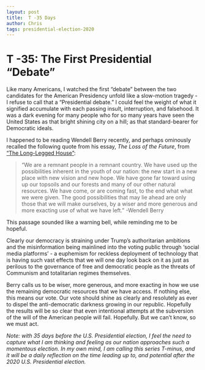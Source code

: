 ```yaml
---
layout: post
title:  T -35 Days
author: Chris
tags: presidential-election-2020
---
```


# T -35: The First Presidential “Debate”  

Like many Americans, I watched the first “debate” between the two candidates for the American Presidency unfold like a slow-motion tragedy - I refuse to call that a “Presidential debate.” I could feel the weight of what it signified accumulate with each passing insult, interruption, and falsehood. It was a dark evening for many people who for so many years have seen the United States as that bright shining city on a hill; as that standard-bearer for Democratic ideals.  

I happened to be reading Wendell Berry recently, and perhaps ominously recalled the following quote from his essay, _The Loss of the Future_, from [“The Long-Legged House”][1]:
> “We are a remnant people in a remnant country. We have used up the possibilities inherent in the youth of our nation: the new start in a new place with new vision and new hope. We have gone far toward using up our topsoils and our forests and many of our other natural resources. We have come, or are coming fast, to the end what what we were given. The good possibilities that may lie ahead are only those that we will make ourselves, by a wiser and more generous and more exacting use of what we have left.”
> -Wendell Berry

This passage sounded like a warning bell, while reminding me to be hopeful. 

Clearly our democracy is straining under Trump’s authoritarian ambitions and the misinformation being mainlined into the voting public through ‘social media platforms’ - a euphemism for reckless deployment of technology that is having such vast effects that we will one day look back on it as just as perilous to the governance of free and democratic people as the threats of Communism and totalitarian regimes themselves.

Berry calls us to be wiser, more generous, and more exacting in how we use the remaining democratic resources that we have access. If nothing else, this means our vote. Our vote should shine as clearly and resolutely as ever to dispel the anti-democratic darkness growing in our republic. Hopefully the results will be so clear that even intentional attempts at the subversion of the will of the American people will fail. Hopefully. But we can’t know, so we must act.

_Note: with 35 days before the U.S. Presidential election, I feel the need to capture what I am thinking and feeling as our nation approaches such a momentous election. In my own mind, I am calling this series T-minus, and it will be a daily reflection on the time leading up to, and potential after the 2020 U.S. Presidential election._

[1]:	https://www.amazon.com/Long-Legged-House-Wendell-Berry/dp/1593760132